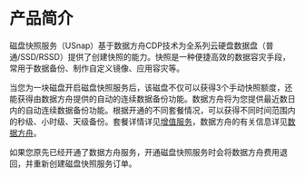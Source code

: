 <!--一下子提供一种思路，欢迎大家发挥 -->


# 产品简介
磁盘快照服务（USnap）基于数据方舟CDP技术为全系列云硬盘数据盘（普通/SSD/RSSD）提供了创建快照的能力。快照是一种便捷高效的数据容灾手段，常用于数据备份、制作自定义镜像、应用容灾等。

当您为一块磁盘开启磁盘快照服务后，该磁盘不仅可以获得3个手动快照额度，还能获得由数据方舟提供的自动的连续数据备份功能。数据方舟将为您提供最近数日内的自动连续数据备份功能。根据开通的不同套餐情况，可以获得不同时间范围内的秒级、小时级、天级备份。套餐详情详见[增值服务](/usnap/ivas.md)，数据方舟的有关信息详见[数据方舟](/uda/README.md)。

如果您原先已经开通了数据方舟服务，开通磁盘快照服务时会将数据方舟费用退回，并重新创建磁盘快照服务订单。

